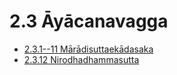 

# 2.3 Āyācanavagga

* [2.3.1--11 Mārādisuttaekādasaka](2.3/2.3.1--11.md)
* [2.3.12 Nirodhadhammasutta](2.3/2.3.12.md)



